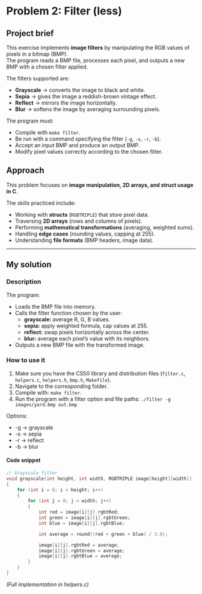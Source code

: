 # Problem 2: Filter (less)

## Project brief
This exercise implements **image filters** by manipulating the RGB values of pixels in a bitmap (BMP).  
The program reads a BMP file, processes each pixel, and outputs a new BMP with a chosen filter applied.  

The filters supported are:
- **Grayscale** → converts the image to black and white.
- **Sepia** → gives the image a reddish-brown vintage effect.
- **Reflect** → mirrors the image horizontally.
- **Blur** → softens the image by averaging surrounding pixels.

The program must:
- Compile with `make filter`.
- Be run with a command specifying the filter (`-g`, `-s`, `-r`, `-b`).
- Accept an input BMP and produce an output BMP.
- Modify pixel values correctly according to the chosen filter.

## Approach
This problem focuses on **image manipulation, 2D arrays, and struct usage in C**.  

The skills practiced include:
- Working with **structs** (`RGBTRIPLE`) that store pixel data.
- Traversing **2D arrays** (rows and columns of pixels).
- Performing **mathematical transformations** (averaging, weighted sums).
- Handling **edge cases** (rounding values, capping at 255).
- Understanding **file formats** (BMP headers, image data).

---

## My solution

### Description
The program:
- Loads the BMP file into memory.
- Calls the filter function chosen by the user:
  - **grayscale:** average R, G, B values.
  - **sepia:** apply weighted formula, cap values at 255.
  - **reflect:** swap pixels horizontally across the center.
  - **blur:** average each pixel’s value with its neighbors.
- Outputs a new BMP file with the transformed image.

### How to use it
1. Make sure you have the CS50 library and distribution files (`filter.c`, `helpers.c`, `helpers.h`, `bmp.h`, `Makefile`).
2. Navigate to the corresponding folder.
3. Compile with: `make filter`.
4. Run the program with a filter option and file paths: `./filter -g images/yard.bmp out.bmp`

Options:
- -g → grayscale
- -s → sepia
- -r → reflect
- -b → blur

#### Code snippet
```c
// Grayscale filter
void grayscale(int height, int width, RGBTRIPLE image[height][width])
{
    for (int i = 0; i < height; i++)
    {
        for (int j = 0; j < width; j++)
        {
            int red = image[i][j].rgbtRed;
            int green = image[i][j].rgbtGreen;
            int blue = image[i][j].rgbtBlue;

            int average = round((red + green + blue) / 3.0);

            image[i][j].rgbtRed = average;
            image[i][j].rgbtGreen = average;
            image[i][j].rgbtBlue = average;
        }
    }
}
```
_(Full implementation in helpers.c)_
